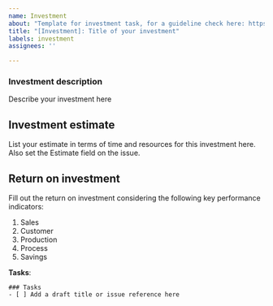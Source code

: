 ```yaml
---
name: Investment
about: "Template for investment task, for a guideline check here: https://github.com/IoT-Bois/apperyWiki/blob/main/organizational/investment-spike.md"
title: "[Investment]: Title of your investment"
labels: investment
assignees: ''

---
```


### Investment description
Describe your investment here

## Investment estimate
List your estimate in terms of time and resources for this investment here. Also set the Estimate field on the issue.

## Return on investment
Fill out the return on investment considering the following key performance indicators:
1. Sales
2. Customer
3. Production
4. Process
5. Savings


**Tasks**:
```[tasklist]
### Tasks
- [ ] Add a draft title or issue reference here
```
